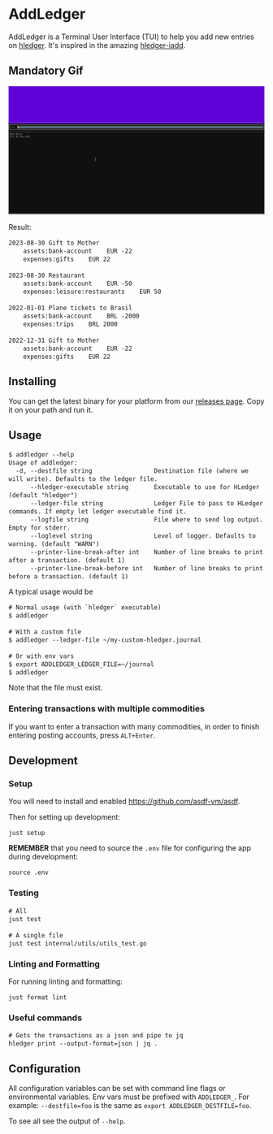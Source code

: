# AddLedger

AddLedger is a Terminal User Interface (TUI) to help you add new
entries on [hledger](https://hledger.org/). It's inspired in the
amazing [hledger-iadd](https://github.com/hpdeifel/hledger-iadd).

## Mandatory Gif

![](./docs/mandatory.gif)

Result:

```
2023-08-30 Gift to Mother
    assets:bank-account    EUR -22
    expenses:gifts    EUR 22

2023-08-30 Restaurant
    assets:bank-account    EUR -50
    expenses:leisure:restaurants    EUR 50

2022-01-01 Plane tickets to Brasil
    assets:bank-account    BRL -2000
    expenses:trips    BRL 2000

2022-12-31 Gift to Mother
    assets:bank-account    EUR -22
    expenses:gifts    EUR 22
```

## Installing

You can get the latest binary for your platform from our [releases
page](https://github.com/vitorqb/addledger/releases). Copy it on your
path and run it.

## Usage

```
$ addledger --help
Usage of addledger:
  -d, --destfile string                 Destination file (where we will write). Defaults to the ledger file.
      --hledger-executable string       Executable to use for HLedger (default "hledger")
      --ledger-file string              Ledger File to pass to HLedger commands. If empty let ledger executable find it.
      --logfile string                  File where to send log output. Empty for stderr.
      --loglevel string                 Level of logger. Defaults to warning. (default "WARN")
      --printer-line-break-after int    Number of line breaks to print after a transaction. (default 1)
      --printer-line-break-before int   Number of line breaks to print before a transaction. (default 1)
```

A typical usage would be

```
# Normal usage (with `hledger` executable)
$ addledger

# With a custom file
$ addledger --ledger-file ~/my-custom-hledger.journal

# Or with env vars
$ export ADDLEDGER_LEDGER_FILE=~/journal
$ addledger
```

Note that the file must exist.

### Entering transactions with multiple commodities

If you want to enter a transaction with many commodities, in order to
finish entering posting accounts, press `ALT+Enter`.

## Development

### Setup

You will need to install and enabled https://github.com/asdf-vm/asdf.

Then for setting up development:

```
just setup
```

**REMEMBER** that you need to source the `.env` file for configuring
the app during development:

```
source .env
```

### Testing

```
# All
just test

# A single file
just test internal/utils/utils_test.go 
```

### Linting and Formatting

For running linting and formatting:

```
just format lint
```

### Useful commands

```
# Gets the transactions as a json and pipe to jq
hledger print --output-format=json | jq .
```

## Configuration

All configuration variables can be set with command line flags or
environmental variables. Env vars must be prefixed with
`ADDLEDGER_`. For example: `--destfile=foo` is the same as `export
ADDLEDGER_DESTFILE=foo`.

To see all see the output of `--help`.
